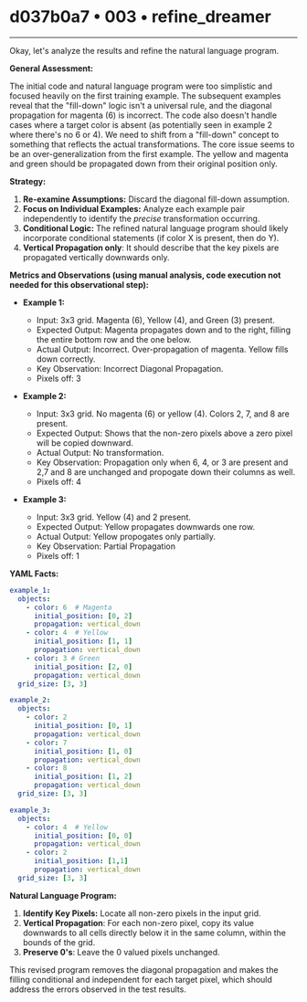 # d037b0a7 • 003 • refine_dreamer

---
Okay, let's analyze the results and refine the natural language program.

**General Assessment:**

The initial code and natural language program were too simplistic and focused heavily on the first training example. The subsequent examples reveal that the "fill-down" logic isn't a universal rule, and the diagonal propagation for magenta (6) is incorrect. The code also doesn't handle cases where a target color is absent (as potentially seen in example 2 where there's no 6 or 4). We need to shift from a "fill-down" concept to something that reflects the actual transformations. The core issue seems to be an over-generalization from the first example. The yellow and magenta and green should be propagated down from their original position only.

**Strategy:**

1.  **Re-examine Assumptions:** Discard the diagonal fill-down assumption.
2.  **Focus on Individual Examples:** Analyze each example pair independently to identify the *precise* transformation occurring.
3.  **Conditional Logic:** The refined natural language program should likely incorporate conditional statements (if color X is present, then do Y).
4. **Vertical Propagation only**: It should describe that the key pixels are propagated vertically downwards only.

**Metrics and Observations (using manual analysis, code execution not needed for this observational step):**

*   **Example 1:**
    *   Input: 3x3 grid. Magenta (6), Yellow (4), and Green (3) present.
    *   Expected Output: Magenta propagates down and to the right, filling the entire bottom row and the one below.
    *   Actual Output: Incorrect. Over-propagation of magenta. Yellow fills down correctly.
    *   Key Observation: Incorrect Diagonal Propagation.
    *    Pixels off: 3

*   **Example 2:**
    *   Input: 3x3 grid. No magenta (6) or yellow (4). Colors 2, 7, and 8 are present.
    *   Expected Output: Shows that the non-zero pixels above a zero pixel will be copied downward.
    *   Actual Output: No transformation.
    *   Key Observation: Propagation only when 6, 4, or 3 are present and 2,7 and 8 are unchanged and propogate down their columns as well.
    *   Pixels off: 4

*   **Example 3:**
    *   Input: 3x3 grid. Yellow (4) and 2 present.
    *   Expected Output: Yellow propagates downwards one row.
    *   Actual Output: Yellow propogates only partially.
    *   Key Observation: Partial Propagation
    *   Pixels off: 1

**YAML Facts:**

```yaml
example_1:
  objects:
    - color: 6  # Magenta
      initial_position: [0, 2]
      propagation: vertical_down
    - color: 4  # Yellow
      initial_position: [1, 1]
      propagation: vertical_down
    - color: 3 # Green
      initial_position: [2, 0]
      propagation: vertical_down
  grid_size: [3, 3]

example_2:
  objects:
    - color: 2
      initial_position: [0, 1]
      propagation: vertical_down
    - color: 7
      initial_position: [1, 0]
      propagation: vertical_down
    - color: 8
      initial_position: [1, 2]
      propagation: vertical_down
  grid_size: [3, 3]

example_3:
  objects:
    - color: 4  # Yellow
      initial_position: [0, 0]
      propagation: vertical_down
    - color: 2
      initial_position: [1,1]
      propagation: vertical_down
  grid_size: [3, 3]
```

**Natural Language Program:**

1.  **Identify Key Pixels:** Locate all non-zero pixels in the input grid.
2. **Vertical Propagation**: For each non-zero pixel, copy its value downwards to all cells directly below it in the same column, within the bounds of the grid.
3. **Preserve 0's**: Leave the 0 valued pixels unchanged.

This revised program removes the diagonal propagation and makes the filling conditional and independent for each target pixel, which should address the errors observed in the test results.


